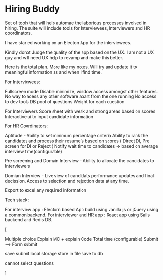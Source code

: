 Hiring Buddy
=======

Set of tools that will help automae the laborious processes involved in hiring. The suite will include tools for Interviewees, Interviewers and HR coordinators.

I have started working on an Electon App for the interviewees. 


Kindly donot Judge the quality of the app based on the UX. I am not a UX guy and will need UX help to revamp and make this better.

Here is the total plan. More like my notes. Will try and update it to meaningful information as and when I find time.

For Interviewees:

Fullscreen mode
Disable minimize, window access amongst other features. No way to acess any other software apart from the one running
No access to dev tools
DB pool of questions
Weight for each question

For Interviewers
Score sheet with weak and strong areas based on scores
Interactive ui to input candidate information

For HR Coordinators:

Aptitude -
Ability to set minimum percentage criteria
Ability to rank the candidates and process their resume's based on scores ( Direct DI, Pre screen for DI or Reject )
Notify wait time to candidates => based on average interview time(configurable)

Pre screening and Domain Interview -
Ability to allocate the candidates to Interviewers

Domian Interview -
Live view of candidats performance updates and final decission. 
Access to selection and rejection data at any time.

Export to excel any required information


Tech stack :

For interview app : Electorn based App build using vanilla js or jQuery using a common backend.
For interviewer and HR app : React app using Sails backend and Redis DB.



[

Multiple choice
Explain
MC + explain
Code
Total time (configurable)
Submit --> Form submit

save submit local storage store in file save to db

cannot select questions

]

